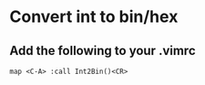 # Convert int to bin/hex

## Add the following to your .vimrc  
```map <C-A> :call Int2Bin()<CR>```
